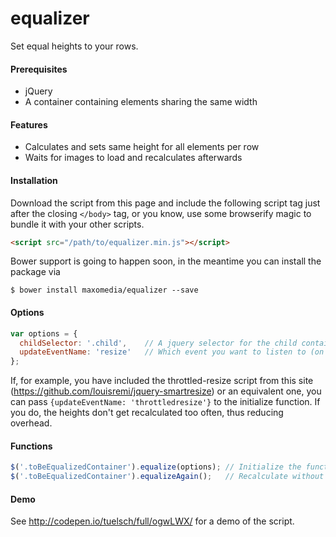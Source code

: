 # equalizer

Set equal heights to your rows.


#### Prerequisites
- jQuery
- A container containing elements sharing the same width


#### Features
- Calculates and sets same height for all elements per row
- Waits for images to load and recalculates afterwards


#### Installation
Download the script from this page and include the following script tag just after the closing `</body>` tag, or you know, use some browserify magic to bundle it with your other scripts.
```html
<script src="/path/to/equalizer.min.js"></script>
```
Bower support is going to happen soon, in the meantime you can install the package via
```shell
$ bower install maxomedia/equalizer --save
```


#### Options
```javascript
var options = {
  childSelector: '.child',    // A jquery selector for the child containers
  updateEventName: 'resize'   // Which event you want to listen to (on $(window))
};
```
If, for example, you have included the throttled-resize script from this site (https://github.com/louisremi/jquery-smartresize) or an equivalent one, you can pass `{updateEventName: 'throttledresize'}` to the initialize function. If you do, the heights don't get recalculated too often, thus reducing overhead.

#### Functions
```javascript
$('.toBeEqualizedContainer').equalize(options); // Initialize the function
$('.toBeEqualizedContainer').equalizeAgain();   // Recalculate without initialization
```


#### Demo
See http://codepen.io/tuelsch/full/ogwLWX/ for a demo of the script.
